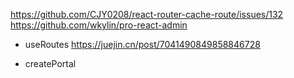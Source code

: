 https://github.com/CJY0208/react-router-cache-route/issues/132
https://github.com/wkylin/pro-react-admin

- useRoutes
https://juejin.cn/post/7041490849858846728

- createPortal
